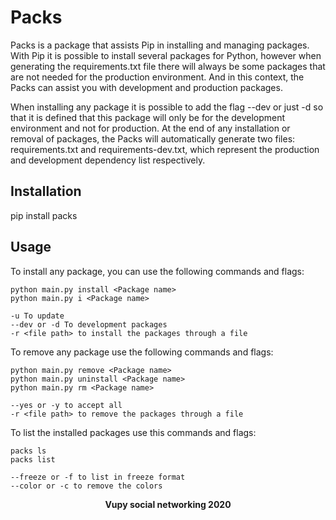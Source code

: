 # Packs

Packs is a package that assists Pip in installing and managing packages. With Pip it is possible to install several packages for Python, however when generating the requirements.txt file there will always be some packages that are not needed for the production environment. And in this context, the Packs can assist you with development and production packages.

When installing any package it is possible to add the flag --dev or just -d so that it is defined that this package will only be for the development environment and not for production. At the end of any installation or removal of packages, the Packs will automatically generate two files: requirements.txt and requirements-dev.txt, which represent the production and development dependency list respectively.

## Installation

pip install packs

## Usage 

To install any package, you can use the following commands and flags:

```
python main.py install <Package name>
python main.py i <Package name>

-u To update
--dev or -d To development packages
-r <file path> to install the packages through a file
```

To remove any package use the following commands and flags:

```
python main.py remove <Package name>
python main.py uninstall <Package name>
python main.py rm <Package name>

--yes or -y to accept all
-r <file path> to remove the packages through a file
```

To list the installed packages use this commands and flags:

```
packs ls
packs list

--freeze or -f to list in freeze format
--color or -c to remove the colors
```


<strong>
    <p align="center" style="text-align: center;">Vupy social networking 2020</p>
</strong>
